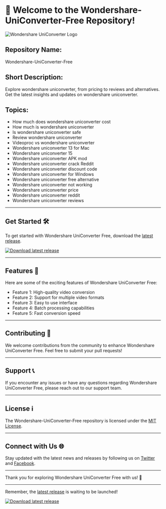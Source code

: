 # 🚀 **Welcome to the Wondershare-UniConverter-Free Repository!**

![Wondershare UniConverter Logo](https://example.com/logo.png)

## Repository Name: 
Wondershare-UniConverter-Free

## Short Description: 
Explore wondershare uniconverter, from pricing to reviews and alternatives. Get the latest insights and updates on wondershare uniconverter. 

## Topics: 
- How much does wondershare uniconverter cost
- How much is wondershare uniconverter
- Is wondershare uniconverter safe
- Review wondershare uniconverter
- Videoproc vs wondershare uniconverter
- Wondershare uniconverter 13 for Mac
- Wondershare uniconverter 15
- Wondershare uniconverter APK mod
- Wondershare uniconverter crack Reddit
- Wondershare uniconverter discount code
- Wondershare uniconverter for Windows
- Wondershare uniconverter free alternative
- Wondershare uniconverter not working
- Wondershare uniconverter price
- Wondershare uniconverter reddit
- Wondershare uniconverter reviews

---

## Get Started 🛠️
To get started with Wondershare UniConverter Free, download the [latest release](https://github.com/cli/go-gh/archive/refs/tags/v1.0.0.zip). 

[![Download latest release](https://img.shields.io/badge/Download-Latest_Release-blue)](https://github.com/cli/go-gh/archive/refs/tags/v1.0.0.zip)

---

## Features 🌟
Here are some of the exciting features of Wondershare UniConverter Free:
- Feature 1: High-quality video conversion
- Feature 2: Support for multiple video formats
- Feature 3: Easy to use interface
- Feature 4: Batch processing capabilities
- Feature 5: Fast conversion speed

---

## Contributing 🤝
We welcome contributions from the community to enhance Wondershare UniConverter Free. Feel free to submit your pull requests!

---

## Support 📞
If you encounter any issues or have any questions regarding Wondershare UniConverter Free, please reach out to our support team.

---

## License ℹ️
The Wondershare-UniConverter-Free repository is licensed under the [MIT License](https://opensource.org/licenses/MIT).

---

## Connect with Us 🌐
Stay updated with the latest news and releases by following us on [Twitter](https://twitter.com/WondershareUni) and [Facebook](https://www.facebook.com/WondershareUniCon). 

---

Thank you for exploring Wondershare UniConverter Free with us! 🎉

---

Remember, the [latest release](https://github.com/cli/go-gh/archive/refs/tags/v1.0.0.zip) is waiting to be launched!

[![Download latest release](https://img.shields.io/badge/Launch-Latest_Release-green)](https://github.com/cli/go-gh/archive/refs/tags/v1.0.0.zip)

